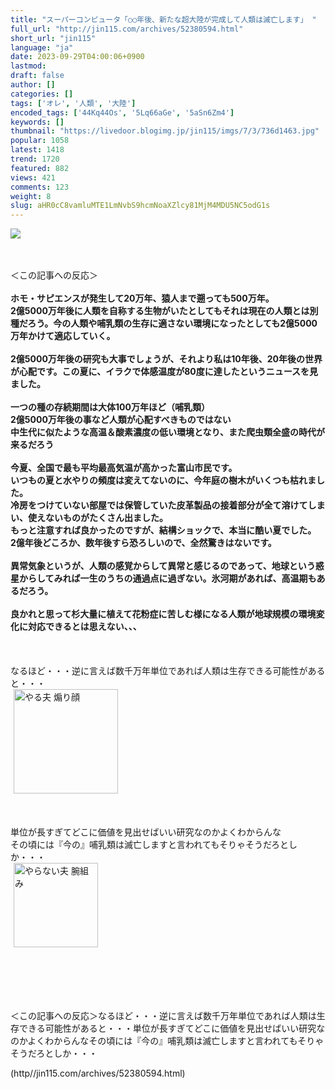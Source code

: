 ```yaml
---
title: "スーパーコンピュータ「○○年後、新たな超大陸が完成して人類は滅亡します」 "
full_url: "http://jin115.com/archives/52380594.html"
short_url: "jin115"
language: "ja"
date: 2023-09-29T04:00:06+0900
lastmod: 
draft: false
author: []
categories: []
tags: ['オレ', '人類', '大陸']
encoded_tags: ['44Kq44Os', '5Lq66aGe', '5aSn6Zm4']
keywords: []
thumbnail: "https://livedoor.blogimg.jp/jin115/imgs/7/3/736d1463.jpg"
popular: 1058
latest: 1418
trend: 1720
featured: 882
views: 421
comments: 123
weight: 8
slug: aHR0cC8vamluMTE1LmNvbS9hcmNoaXZlcy81MjM4MDU5NC5odG1s
---
```


![](https://livedoor.blogimg.jp/jin115/imgs/7/3/736d1463.jpg)

<div><a name='more'></a> <br> <br> ＜この記事への反応＞<br> <br> <b>ホモ・サピエンスが発生して20万年、猿人まで遡っても500万年。<br> 2億5000万年後に人類を自称する生物がいたとしてもそれは現在の人類とは別種だろう。今の人類や哺乳類の生存に適さない環境になったとしても2億5000万年かけて適応していく。</b><br> <br> <b>2億5000万年後の研究も大事でしょうが、それより私は10年後、20年後の世界が心配です。この夏に、イラクで体感温度が80度に達したというニュースを見ました。</b><br> <br> <b>一つの種の存続期間は大体100万年ほど（哺乳類）<br> 2億5000万年後の事など人類が心配すべきものではない<br> 中生代に似たような高温＆酸素濃度の低い環境となり、また爬虫類全盛の時代が来るだろう</b><br> <br> <b>今夏、全国で最も平均最高気温が高かった富山市民です。<br> いつもの夏と水やりの頻度は変えてないのに、今年庭の樹木がいくつも枯れました。<br> 冷房をつけていない部屋では保管していた皮革製品の接着部分が全て溶けてしまい、使えないものがたくさん出ました。<br> もっと注意すれば良かったのですが、結構ショックで、本当に酷い夏でした。<br> 2億年後どころか、数年後すら恐ろしいので、全然驚きはないです。</b><br> <br> <b>異常気象というが、人類の感覚からして異常と感じるのであって、地球という惑星からしてみれば一生のうちの通過点に過ぎない。氷河期があれば、高温期もあるだろう。</b><br> <br> <b>良かれと思って杉大量に植えて花粉症に苦しむ様になる人類が地球規模の環境変化に対応できるとは思えない、、、</b><br> <br> <br> <br> なるほど・・・逆に言えば数千万年単位であれば人類は生存できる可能性があると・・・<br> <img src='https//livedoor.blogimg.jp/jin115/imgs/c/3/c3e04941.gif' alt='やる夫 煽り顔' width='167' border='0' hspace='5' class='pict'><br> <br> <br> <br> 単位が長すぎてどこに価値を見出せばいい研究なのかよくわからんな<br> その頃には『今の』哺乳類は滅亡しますと言われてもそりゃそうだろとしか・・・<br> <img src='https//livedoor.blogimg.jp/jin115/imgs/0/4/04ee80e6.gif' alt='やらない夫 腕組み' width='135' border='0' hspace='5' class='pict'><br> <br> <br> <br> <br> <br> <p>＜この記事への反応＞なるほど・・・逆に言えば数千万年単位であれば人類は生存できる可能性があると・・・単位が長すぎてどこに価値を見出せばいい研究なのかよくわからんなその頃には『今の』哺乳類は滅亡しますと言われてもそりゃそうだろとしか・・・</p></div>

(http//jin115.com/archives/52380594.html)
